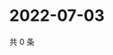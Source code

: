 # 2022-07-03

共 0 条

<!-- BEGIN WEIBO -->
<!-- 最后更新时间 Sun Jul 03 2022 11:32:42 GMT+0800 (China Standard Time) -->

<!-- END WEIBO -->
